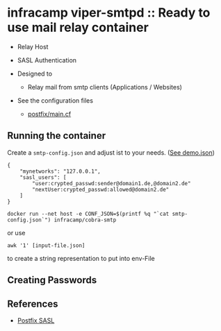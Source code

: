 # infracamp viper-smtpd :: Ready to use mail relay container

- Relay Host
- SASL Authentication
- Designed to
    - Relay mail from smtp clients (Applications / Websites)

- See the configuration files
    - [postfix/main.cf](etc/postfix/main.cf)

## Running the container

Create a `smtp-config.json` and adjust ist to your needs. ([See demo.json](doc/demo-smtp-conf.json))

```
{
    "mynetworks": "127.0.0.1",
    "sasl_users": [
        "user:crypted_passwd:sender@domain1.de,@domain2.de"
        "nextUser:crypted_passwd:allowed@domain2.de"
    ]
}
```


```
docker run --net host -e CONF_JSON=$(printf %q "`cat smtp-config.json`") infracamp/cobra-smtp
```

or use

```
awk '1' [input-file.json]
```

to create a string representation to put into env-File


## Creating Passwords




## References

- [Postfix SASL](http://www.postfix.org/SASL_README.html)

